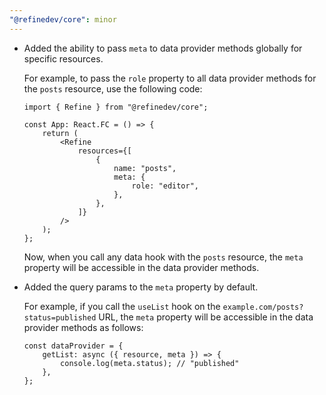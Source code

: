 ```yaml
---
"@refinedev/core": minor
---
```


-   Added the ability to pass `meta` to data provider methods globally for specific resources.

    For example, to pass the `role` property to all data provider methods for the `posts` resource, use the following code:

    ```tsx
    import { Refine } from "@refinedev/core";

    const App: React.FC = () => {
        return (
            <Refine
                resources={[
                    {
                        name: "posts",
                        meta: {
                            role: "editor",
                        },
                    },
                ]}
            />
        );
    };
    ```

    Now, when you call any data hook with the `posts` resource, the `meta` property will be accessible in the data provider methods.

-   Added the query params to the `meta` property by default.

    For example, if you call the `useList` hook on the `example.com/posts?status=published` URL, the `meta` property will be accessible in the data provider methods as follows:

    ```tsx
    const dataProvider = {
        getList: async ({ resource, meta }) => {
            console.log(meta.status); // "published"
        },
    };
    ```
